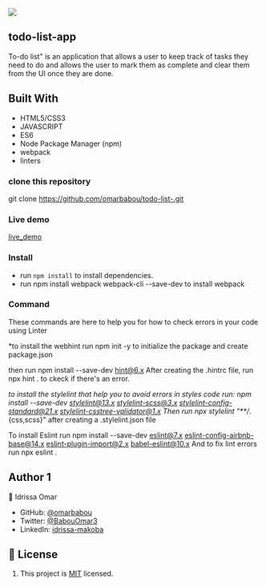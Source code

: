 ![](https://img.shields.io/badge/Microverse-blueviolet)

## todo-list-app

To-do list" is an application that allows a user to keep track of tasks they need to do and allows the user to mark them as complete and clear them from the UI once they are done.

## Built With

- HTML5/CSS3
- JAVASCRIPT
- ES6
- Node Package Manager (npm)
- webpack
- linters

### clone this repository

git clone https://github.com/omarbabou/todo-list-.git

### Live demo

[live_demo]()

### Install

- run `npm install` to install dependencies.
- run npm install webpack webpack-cli --save-dev to install webpack

### Command

These commands are here to help you for how to check errors in your code using Linter

\*to install the webhint run npm init -y to initialize the package and create package.json

then run npm install --save-dev hint@6.x After creating the .hintrc file, run npx hint . to ckeck if there's an error.

_to install the stylelint that help you to avoid errors in styles code run: npm install --save-dev stylelint@13.x stylelint-scss@3.x stylelint-config-standard@21.x stylelint-csstree-validator@1.x Then run npx stylelint "\*\*/_.{css,scss}" after creating a .stylelint.json file

To install Eslint run npm install --save-dev eslint@7.x eslint-config-airbnb-base@14.x eslint-plugin-import@2.x babel-eslint@10.x And to fix lint errors run npx eslint .

## Author 1

👤 Idrissa Omar

- GitHub: [@omarbabou](https://github.com/omarbabou)
- Twitter: [@BabouOmar3](https://twitter.com/BabouOmar3/photo)
- LinkedIn: [idrissa-makoba](https://www.linkedin.com/in/idrissa-makoba-b5b906205/)

## 📝 License

1. This project is [MIT](./MIT.md) licensed.
